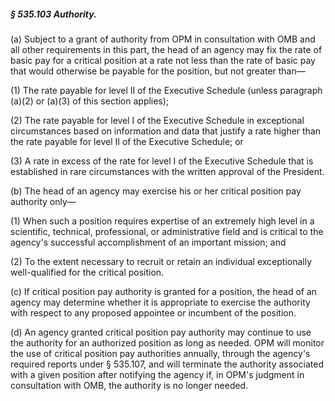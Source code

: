 ##### § 535.103 Authority. #####

(a) Subject to a grant of authority from OPM in consultation with OMB and all other requirements in this part, the head of an agency may fix the rate of basic pay for a critical position at a rate not less than the rate of basic pay that would otherwise be payable for the position, but not greater than—

(1) The rate payable for level II of the Executive Schedule (unless paragraph (a)(2) or (a)(3) of this section applies);

(2) The rate payable for level I of the Executive Schedule in exceptional circumstances based on information and data that justify a rate higher than the rate payable for level II of the Executive Schedule; or

(3) A rate in excess of the rate for level I of the Executive Schedule that is established in rare circumstances with the written approval of the President.

(b) The head of an agency may exercise his or her critical position pay authority only—

(1) When such a position requires expertise of an extremely high level in a scientific, technical, professional, or administrative field and is critical to the agency's successful accomplishment of an important mission; and

(2) To the extent necessary to recruit or retain an individual exceptionally well-qualified for the critical position.

(c) If critical position pay authority is granted for a position, the head of an agency may determine whether it is appropriate to exercise the authority with respect to any proposed appointee or incumbent of the position.

(d) An agency granted critical position pay authority may continue to use the authority for an authorized position as long as needed. OPM will monitor the use of critical position pay authorities annually, through the agency's required reports under § 535.107, and will terminate the authority associated with a given position after notifying the agency if, in OPM's judgment in consultation with OMB, the authority is no longer needed.